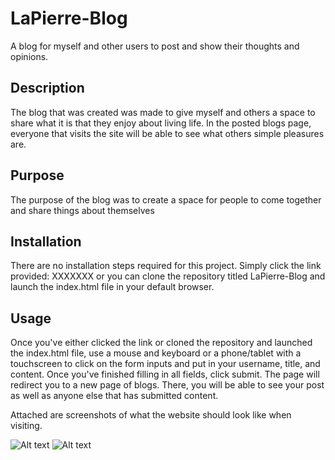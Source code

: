 # LaPierre-Blog
A blog for myself and other users to post and show their thoughts and opinions.

## Description

The blog that was created was made to give myself and others a space to share what it is that they enjoy about living life. In the posted blogs page, everyone that visits the site will be able to see what others simple pleasures are.

## Purpose

The purpose of the blog was to create a space for people to come together and share things about themselves

## Installation

There are no installation steps required for this project. Simply click the link provided: XXXXXXX or you can clone the repository titled LaPierre-Blog and launch the index.html file in your default browser.

## Usage

Once you've either clicked the link or cloned the repository and launched the index.html file, use a mouse and keyboard or a phone/tablet with a touchscreen to click on the form inputs and put in your username, title, and content. Once you've finished filling in all fields, click submit. The page will redirect you to a new page of blogs. There, you will be able to see your post as well as anyone else that has submitted content.

Attached are screenshots of what the website should look like when visiting.

![Alt text](./Assets/Images/topwebpage.png?raw=true "Top of webpage")
![Alt text](./Assets/Images/bottomwebpage.png?raw=true "Bottom of webpage")